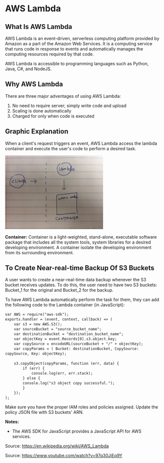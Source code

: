 # AWS Lambda

## What Is AWS Lambda

AWS Lambda is an event-driven, serverless computing platform provided by Amazon as a part of the Amazon Web Services. It is a computing service that runs code in response to events and automatically manages the computing resources required by that code.

AWS Lambda is accessible to programming languages such as Python, Java, C#, and NodeJS.


## Why AWS Lambda

There are three major adventages of using AWS Lambda:
1. No need to require server; simply write code and upload
2. Scaling is done automatically
3. Charged for only when code is executed


## Graphic Explanation

When a client's request triggers an event, AWS Lambda access the lambda container and execute the user's code to perform a desired task.

<img src="https://github.com/joyliao07/django_review/blob/concepts/Concepts/assets/aws_lambda.jpeg" alt="aws_lambda">

**Container:** Container is a light-weighted, stand-alone, executable software package that includes all the system tools, system libraries for a desired developing environment. A container isolate the developing environment from its surrounding environment. 

## To Create Near-real-time Backup Of S3 Buckets

A user wants to create a near-real-time data backup whenever the S3 bucket receives updates. To do this, the user need to have two S3 buckets: Bucket_1 for the original and Bucket_2 for the backup. 

To have AWS Lambda automatically perform the task for them, they can add the following code to the Lambda container (in JavaScript):

    var AWS = require("aws-sdk");
    exports.handler = (event, context, callback) => (
        var s3 = new AWS.S3();
        var sourceBucket = "source_bucket_name";
        var destinationBucket = "destination_bucket_name";
        var objectKey = event.Records[0].s3.object.key;
        var copySource = encodeURL(sourceBucket + "/" + objectKey);
        var copyParams = ( Bucket: destinationBucket, CopySource: copySource, Key: objectKey);

        s3.copyObject(copyParams, function (err, data) {
            if (err) {
                console.log(err, err.stack);
            } else {
            console.log("s3 object copy successful.");
            }
        });
    );


Make sure you have the proper IAM roles and policies assigned. Update the policy JSON file with S3 buckets' ARN.


**Notes:**
- The AWS SDK for JavaScript provides a JavaScript API for AWS services.




Source: https://en.wikipedia.org/wiki/AWS_Lambda

Source: https://www.youtube.com/watch?v=97q30JjEq9Y
